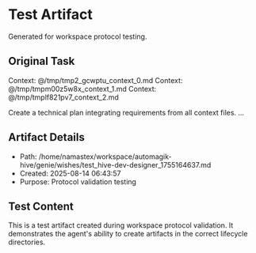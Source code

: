 # Test Artifact

Generated for workspace protocol testing.

## Original Task

Context: @/tmp/tmp2_gcwptu_context_0.md
Context: @/tmp/tmpm00z5w8x_context_1.md
Context: @/tmp/tmplf821pv7_context_2.md

Create a technical plan integrating requirements from all context files.
...

## Artifact Details
- Path: /home/namastex/workspace/automagik-hive/genie/wishes/test_hive-dev-designer_1755164637.md
- Created: 2025-08-14 06:43:57
- Purpose: Protocol validation testing

## Test Content
This is a test artifact created during workspace protocol validation.
It demonstrates the agent's ability to create artifacts in the correct
lifecycle directories.
